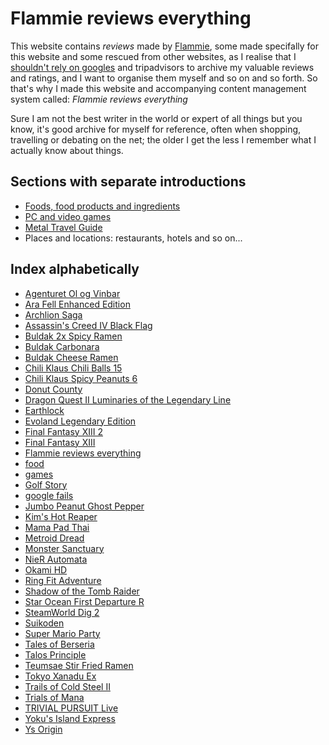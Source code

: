 # Flammie reviews everything

This website contains *reviews* made by [Flammie](../), some made specifally for
this website and some rescued from other websites, as I realise that I
[shouldn't rely on googles](google-fails.html) and tripadvisors to archive my
valuable reviews and ratings, and I want to organise them myself and so on and
so forth. So that's why I made this website and accompanying content management
system called: *Flammie reviews everything*

Sure I am not the best writer in the world or expert of all things but you know,
it's good archive for myself for reference, often when shopping, travelling or
debating on the net; the older I get the less I remember what I actually know
about things.

## Sections with separate introductions

* [Foods, food products and ingredients](food.html)
* [PC and video games](games.html)
* [Metal Travel Guide](metal-travel-guide.html)
* Places and locations: restaurants, hotels and so on...



## Index alphabetically

* [Agenturet Ol og Vinbar](Agenturet-Ol-og-Vinbar.html)
* [Ara Fell Enhanced Edition](Ara-Fell-Enhanced-Edition.html)
* [Archlion Saga](Archlion-Saga.html)
* [Assassin's Creed IV Black Flag](Assassin's-Creed-IV-Black-Flag.html)
* [Buldak 2x Spicy Ramen](Buldak-2x-Spicy-Ramen.html)
* [Buldak Carbonara](Buldak-Carbonara.html)
* [Buldak Cheese Ramen](Buldak-Cheese-Ramen.html)
* [Chili Klaus Chili Balls 15](Chili-Klaus-Chili-Balls-15.html)
* [Chili Klaus Spicy Peanuts 6](Chili-Klaus-Spicy-Peanuts-6.html)
* [Donut County](Donut-County.html)
* [Dragon Quest II Luminaries of the Legendary Line](Dragon-Quest-II-Luminaries-of-the-Legendary-Line.html)
* [Earthlock](Earthlock.html)
* [Evoland Legendary Edition](Evoland-Legendary-Edition.html)
* [Final Fantasy XIII 2](Final-Fantasy-XIII-2.html)
* [Final Fantasy XIII](Final-Fantasy-XIII.html)
* [Flammie reviews everything](Flammie-reviews-everything.html)
* [food](food.html)
* [games](games.html)
* [Golf Story](Golf-Story.html)
* [google fails](google-fails.html)
* [Jumbo Peanut Ghost Pepper](Jumbo-Peanut-Ghost-Pepper.html)
* [Kim's Hot Reaper](Kim's-Hot-Reaper.html)
* [Mama Pad Thai](Mama-Pad-Thai.html)
* [Metroid Dread](Metroid-Dread.html)
* [Monster Sanctuary](Monster-Sanctuary.html)
* [NieR Automata](NieR-Automata.html)
* [Okami HD](Okami-HD.html)
* [Ring Fit Adventure](Ring-Fit-Adventure.html)
* [Shadow of the Tomb Raider](Shadow-of-the-Tomb-Raider.html)
* [Star Ocean First Departure R](Star-Ocean-First-Departure-R.html)
* [SteamWorld Dig 2](SteamWorld-Dig-2.html)
* [Suikoden](Suikoden.html)
* [Super Mario Party](Super-Mario-Party.html)
* [Tales of Berseria](Tales-of-Berseria.html)
* [Talos Principle](Talos-Principle.html)
* [Teumsae Stir Fried Ramen](Teumsae-Stir-Fried-Ramen.html)
* [Tokyo Xanadu Ex ](Tokyo-Xanadu-Ex-.html)
* [Trails of Cold Steel II](Trails-of-Cold-Steel-II.html)
* [Trials of Mana](Trials-of-Mana.html)
* [TRIVIAL PURSUIT Live ](TRIVIAL-PURSUIT-Live-.html)
* [Yoku's Island Express](Yoku's-Island-Express.html)
* [Ys Origin](Ys-Origin.html)
